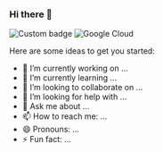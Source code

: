 ### Hi there 👋
![Custom badge](https://img.shields.io/endpoint?url=https%3A%2F%2Fportfolio-manuel.web.app%2Ftracking-total)
![Google Cloud](https://portfolio-manuel.web.app/tracking-image)

Here are some ideas to get you started:

- 🔭 I’m currently working on ...
- 🌱 I’m currently learning ...
- 👯 I’m looking to collaborate on ...
- 🤔 I’m looking for help with ...
- 💬 Ask me about ...
- 📫 How to reach me: ...
- 😄 Pronouns: ...
- ⚡ Fun fact: ...
